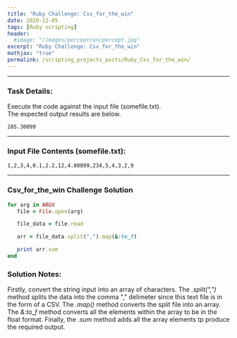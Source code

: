 ```yaml
---
title: "Ruby Challenge: Csv_for_the_win"
date: 2020-12-05
tags: [Ruby scripting]
header:
  #image: "/images/perceptron/percept.jpg"
excerpt: "Ruby Challenge: Csv_for_the_win"
mathjax: "true"
permalink: /scripting_projects_posts/Ruby_Csv_for_the_win/
---
```

---
### Task Details:
Execute the code against the input file (somefile.txt).\
The expected output results are below.
```
285.30099
```
---
### Input File Contents (somefile.txt):
```
1,2,3,4,0.1,2.2,12,4.00099,234,5,4,3,2,9
```

---
### Csv_for_the_win Challenge Solution
```ruby
for arg in ARGV
   file = File.open(arg)

   file_data = file.read

   arr = file_data.split(",").map(&:to_f)

   print arr.sum
end
```


### Solution Notes:
Firstly, convert the string input into an array of characters.
The *.split(",")* method splits the data into the comma "," delimeter since this text file is in the form of a CSV.
The *.map()* method converts the split file into an array.
The *&:to_f* method converts all the elements within the array to be in the float format.
Finally, the *.sum* method adds all the array elements tp produce the required output.
